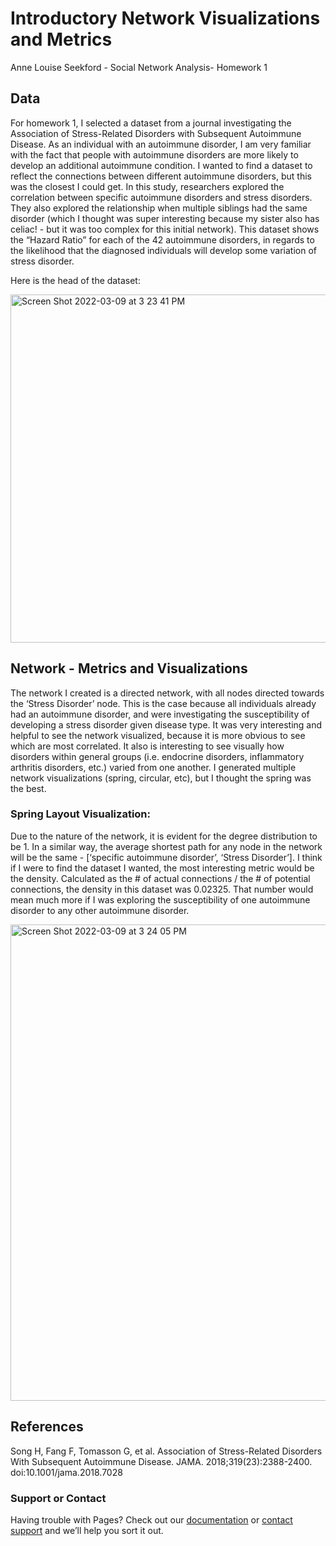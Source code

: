 # Introductory Network Visualizations and Metrics

Anne Louise Seekford - Social Network Analysis- Homework 1

## Data
For homework 1, I selected a dataset from a journal investigating the Association of Stress-Related Disorders with Subsequent Autoimmune Disease. As an individual with an autoimmune disorder, I am very familiar with the fact that people with autoimmune disorders are more likely to develop an additional autoimmune condition. I wanted to find a dataset to reflect the connections between different autoimmune disorders, but this was the closest I could get. In this study, researchers explored the correlation between specific autoimmune disorders and stress disorders. They also explored the relationship when multiple siblings had the same disorder (which I thought was super interesting because my sister also has celiac! - but it was too complex for this initial network). This dataset shows the “Hazard Ratio” for each of the 42 autoimmune disorders, in regards to the likelihood that the diagnosed individuals will develop some variation of stress disorder. 

Here is the head of the dataset: 

<img width="557" alt="Screen Shot 2022-03-09 at 3 23 41 PM" src="https://user-images.githubusercontent.com/71660299/157529562-0902214d-d8ea-430b-b84f-80cc7a8a48d4.png">



## Network - Metrics and Visualizations
The network I created is a directed network, with all nodes directed towards the ‘Stress Disorder’ node. This is the case because all individuals already had an autoimmune disorder, and were investigating the susceptibility of developing a stress disorder given disease type. It was very interesting and helpful to see the network visualized, because it is more obvious to see which are most correlated. It also is interesting to see visually how disorders within general groups (i.e. endocrine disorders, inflammatory arthritis disorders, etc.) varied from one another. I generated multiple network visualizations (spring, circular, etc), but I thought the spring was the best. 

### Spring Layout Visualization: 
Due to the nature of the network, it is evident for the degree distribution to be 1. In a similar way, the average shortest path for any node in the network will be the same - [‘specific autoimmune disorder’, ‘Stress Disorder’]. I think if I were to find the dataset I wanted, the most interesting metric would be the density. Calculated as the # of actual connections / the # of potential connections, the density in this dataset was ​​0.02325. That number would mean much more if I was exploring the susceptibility of one autoimmune disorder to any other autoimmune disorder. 

<img width="762" alt="Screen Shot 2022-03-09 at 3 24 05 PM" src="https://user-images.githubusercontent.com/71660299/157529616-b406bbe0-db52-4a8d-90f9-808f3cabde24.png">


## References
Song H, Fang F, Tomasson G, et al. Association of Stress-Related Disorders With Subsequent Autoimmune Disease. JAMA. 2018;319(23):2388-2400. doi:10.1001/jama.2018.7028

### Support or Contact

Having trouble with Pages? Check out our [documentation](https://docs.github.com/categories/github-pages-basics/) or [contact support](https://support.github.com/contact) and we’ll help you sort it out.
